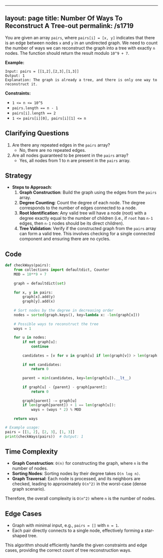 
---
layout: page
title:  Number Of Ways To Reconstruct A Tree-out
permalink: /s1719
---

You are given an array `pairs`, where `pairs[i] = [x, y]` indicates that there is an edge between nodes `x` and `y` in an undirected graph. We need to count the number of ways we can reconstruct the graph into a tree with exactly `n` nodes. The function should return the result modulo `10^9 + 7`.

**Example:**

```text
Input: pairs = [[1,2],[2,3],[1,3]]
Output: 1
Explanation: The graph is already a tree, and there is only one way to reconstruct it.
```

**Constraints:**

- `1 <= n <= 10^5`
- `pairs.length == n - 1`
- `pairs[i].length == 2`
- `1 <= pairs[i][0], pairs[i][1] <= n`

## Clarifying Questions

1. Are there any repeated edges in the `pairs` array?
   - No, there are no repeated edges.
2. Are all nodes guaranteed to be present in the `pairs` array?
   - Yes, all nodes from 1 to n are present in the `pairs` array.

## Strategy

- **Steps to Approach**:
  1. **Graph Construction**: Build the graph using the edges from the `pairs` array.
  2. **Degree Counting**: Count the degree of each node. The degree corresponds to the number of edges connected to a node.
  3. **Root Identification**: Any valid tree will have a node (root) with a degree exactly equal to the number of children (i.e., if `root` has `n-1` edges, then `n-1` nodes should be its direct children).
  4. **Tree Validation**: Verify if the constructed graph from the `pairs` array can form a valid tree. This involves checking for a single connected component and ensuring there are no cycles.

## Code

```python
def checkWays(pairs):
    from collections import defaultdict, Counter
    MOD = 10**9 + 7
    
    graph = defaultdict(set)
    
    for x, y in pairs:
        graph[x].add(y)
        graph[y].add(x)
    
    # Sort nodes by the degree in decreasing order
    nodes = sorted(graph.keys(), key=lambda x: -len(graph[x]))
    
    # Possible ways to reconstruct the tree
    ways = 1
    
    for u in nodes:
        if not graph[u]:
            continue
        
        candidates = [v for v in graph[u] if len(graph[v]) > len(graph[u])]
        
        if not candidates:
            return 0
        
        parent = min(candidates, key=len(graph[u]).__lt__)
        
        if graph[u] - {parent} - graph[parent]:
            return 0
        
        graph[parent] -= graph[u]
        if len(graph[parent]) + 1 == len(graph[u]):
            ways = (ways * 2) % MOD
    
    return ways

# Example usage:
pairs = [[1, 2], [2, 3], [1, 3]]
print(checkWays(pairs))  # Output: 1
```

## Time Complexity

- **Graph Construction**: `O(n)` for constructing the graph, where `n` is the number of nodes.
- **Sorting Nodes**: Sorting nodes by their degree takes `O(n log n)`.
- **Graph Traversal**: Each node is processed, and its neighbors are checked, leading to approximately `O(n^2)` in the worst-case (dense graph scenario).

Therefore, the overall complexity is `O(n^2)` where `n` is the number of nodes.

## Edge Cases

- Graph with minimal input, e.g., `pairs = []` with `n = 1`.
- Each pair directly connects to a single node, effectively forming a star-shaped tree.

This algorithm should efficiently handle the given constraints and edge cases, providing the correct count of tree reconstruction ways.